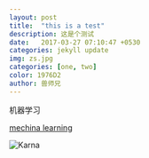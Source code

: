 ```yaml
---
layout: post
title:  "this is a test"
description: 这是个测试
date:   2017-03-27 07:10:47 +0530
categories: jekyll update
img: zs.jpg
categories: [one, two]
color: 1976D2
author: 兽师兄
---
```

机器学习

[mechina learning](http://beastsenior.me/this-is-a-test)

![Karna]({{site.baseurl}}/images/zs-2.jpg)
 